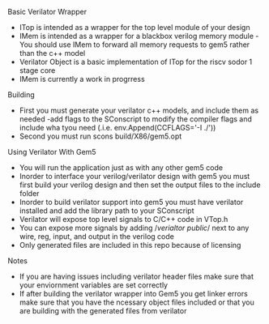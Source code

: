 Basic Verilator Wrapper
* ITop is intended as a wrapper for the top level module of your design
* IMem is intended as a wrapper for a blackbox verilog memory module
	-You should use IMem to forward all memory requests to gem5 rather than the c++ model
* Verilator Object is a basic implementation of ITop for the riscv sodor 1 stage core
* IMem is currently a work in progrress

Building
* First you must generate your verilator c++ models, and include them as needed
	-add flags to the SConscript to modify the compiler flags and include wha tyou need (.i.e. env.Append(CCFLAGS='-I ./<directory>'))
* Second you must run scons build/X86/gem5.opt

Using Verilator With Gem5
* You will run the application just as with any other gem5 code
* Inorder to interface your verilog/verilator design with gem5 you must first build your verilog design
and then set the output files to the include folder
* Inorder to build verilator support into gem5 you must have verilator installed and add the library path to your
SConscript
* Verilator will expose top level signals to C/C++ code in VTop.h
* You can expose more signals by adding /*verialtor public*/ next to any wire, reg, input, and output in the verilog code
* Only generated files are included in this repo because of licensing

Notes
* If you are having issues including verilator header files make sure that your enviornment variables are set correctly
* If after building the verilator wrapper into Gem5 you get linker errors make sure that you have the ncessary object files
  included or that you are building with the generated files from verilator
